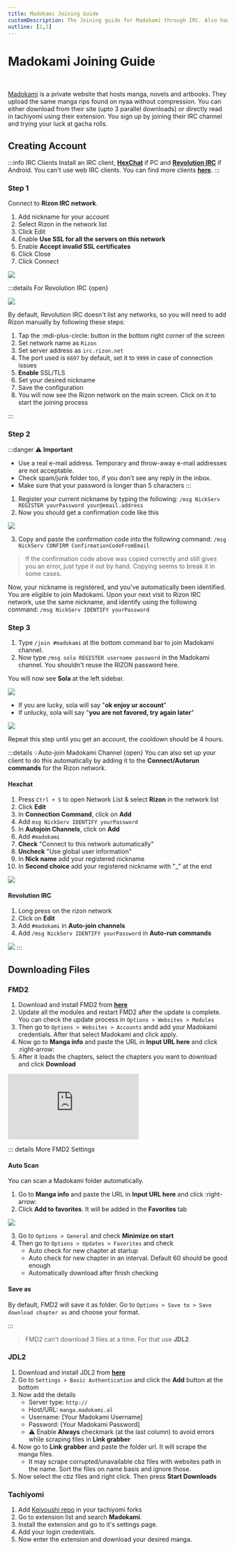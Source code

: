 ```yaml
---
title: Madokami Joining Guide
customDescription: The Joining guide for Madokami through IRC. Also how to download stuff from Madokami.
outline: [2,3]
---
```


# Madokami Joining Guide

<br>

[Madokami](https://manga.madokami.al/) is a private website that hosts manga, novels and artbooks. They upload the same manga rips found on nyaa without compression. You can either download from their site (upto 3 parallel downloads) or directly read in tachiyomi using their extension. You sign up by joining their IRC channel and trying your luck at gacha rolls.
<br>

## Creating Account

:::info IRC Clients
Install an IRC client, [**HexChat**](https://hexchat.github.io/) if PC and [**Revolution IRC**](https://play.google.com/store/apps/details?id=io.mrarm.irc&hl=en&gl=US) if Android. You can't use web IRC clients. You can find more clients [**here**](https://ircv3.net/software/clients).
:::


### Step 1

Connect to **Rizon IRC network**.
1. Add nickname for your account
2. Select Rizon in the network list
3. Click Edit
4. Enable **Use SSL for all the servers  on this network**
5. Enable **Accept invalid SSL certificates**
6. Click Close
7. Click Connect

![](/ss/mado/cnnctrzn.png)

:::details For Revolution IRC {open}

![](/ss/mado/rirc.png)

By default, Revolution IRC doesn't list any networks, so you will need to add Rizon manually by following these steps:
1. Tap the :mdi-plus-circle: button in the bottom right corner of the screen
2. Set network name as `Rizon`
3. Set server address as `irc.rizon.net`
4. The port used is `6697` by default, set it to `9999` in case of connection issues
5. **Enable** SSL/TLS
6. Set your desired nickname
7. Save the configuration
8. You will now see the Rizon network on the main screen. Click on it to start the joining process

:::


### Step 2

:::danger ⚠️ **Important**
- Use a real e-mail address. Temporary and throw-away e-mail addresses are not acceptable.
- Check spam/junk folder too, if you don't see any reply in the inbox.
- Make sure that your password is longer than 5 characters
:::

1. Register your current nickname by typing the following: `/msg NickServ REGISTER yourPassword your@email.address`
2. Now you should get a confirmation code like this

![](/ss/mado/rzncnfrm.png)

3. Copy and paste the confirmation code into the following command: `/msg NickServ CONFIRM ConfirmationCodeFromEmail`

>If the confirmation code above was copied correctly and still gives you an error, just type it out by hand. Copying seems to break it in some cases.

Now, your nickname is registered, and you've automatically been identified. You are eligible to join Madokami.
Upon your next visit to Rizon IRC network, use the same nickname, and identify using the following command: `/msg NickServ IDENTIFY yourPassword`

### Step 3

1. Type `/join #madokami` at the bottom command bar to join Madokami channel.
2. Now type `/msg sola REGISTER username password` in the Madokami channel. You shouldn't reuse the RIZON password here.

You will now see **Sola** at the left sidebar.

![](/ss/mado/madohome.png)

- If you are lucky, sola will say "**ok enjoy ur account**"
- If unlucky, sola will say "**you are not favored, try again later**"

![](/ss/mado/gacha.gif)

Repeat this step until you get an account, the cooldown should be 4 hours.


:::details 💡Auto-join Madokami Channel {open}
You can also set up your client to do this automatically by adding it to the **Connect/Autorun commands** for the Rizon network.
#### Hexchat
1. Press `Ctrl + S` to open Network List & select **Rizon** in the network list
2. Click **Edit**
3. In **Connection Command**, click on **Add**
4. Add `msg NickServ IDENTIFY yourPassword`
5. In **Autojoin Channels**, click on **Add**
6. Add `#madokami`
7. **Check** "Connect to this network automatically"
8. **Uncheck** "Use global user information"
9. In **Nick name** add your registered nickname
10. In **Second choice** add your registered nickname with "_" at the end

![](/ss/mado/autohex.png)

#### Revolution IRC
1. Long press on the rizon network
2. Click on **Edit**
3. Add `#madokami` in **Auto-join channels**
4. Add `/msg NickServ IDENTIFY yourPassword` in **Auto-run commands**

![](/ss/mado/autorev.png)
:::


## Downloading Files

### FMD2

1. Download and install FMD2 from [**here**](https://github.com/dazedcat19/FMD2)
2. Update all the modules and restart FMD2 after the update is complete. You can check the update process in `Options > Websites > Modules`
3. Then go to `Options > Websites > Accounts` andd add your Madokami credentials. After that select Madokami and click apply.
4. Now go to **Manga info** and paste the URL in **Input URL here** and click :right-arrow:
5. After it loads the chapters, select the chapters you want to download and click **Download**

<div class="video_wrapper"><iframe src="https://youtube.com/embed/BR3GR8S_Oqo" frameborder="0" allowfullscreen></iframe></div>

::: details More FMD2 Settings

#### Auto Scan

You can scan a Madokami folder automatically.
1. Go to **Manga info** and paste the URL in **Input URL here** and click :right-arrow:
2. Click **Add to favorites**. It will be added in the **Favorites** tab

![](/ss/mado/fav1.png)

3. Go to `Options > General` and check **Minimize on start**
4. Then go to `Options > Updates > Favorites` and check
    - Auto check for new chapter at startup
    - Auto check for new chapter in an interval. Default 60 should be good enough
    - Automatically download after finish checking

#### Save as

By default, FMD2 will save it as folder. Go to `Options > Save to > Save download chapter as` and choose your format.

:::

>FMD2 can't download 3 files at a time. For that use **JDL2**.

### JDL2

1. Download and install JDL2 from [**here**](https://rentry.org/jdownloader2)
2. Go to `Settings > Basic Authentication` and click the **Add** button at the bottom
3. Now add the details
    - Server type: `http://`
    - Host/URL: `manga.madokami.al`
    - Username: [Your Madokami Username]
    - Password: [Your Madokami Password]
    - :warning: Enable **Always** checkmark (at the last column) to avoid errors while scraping files in **Link grabber**
4. Now go to **Link grabber** and paste the folder url. It will scrape the manga files.
    - It may scrape corrupted/unavailable cbz files with websites path in the name. Sort the files on name basis and ignore those.
5. Now select the cbz files and right click. Then press **Start Downloads**


### Tachiyomi

1. Add [Keiyoushi repo](https://keiyoushi.github.io/docs/guides/getting-started#adding-the-extension-repo) in your tachiyomi forks
2. Go to extension list and search **Madokami**.
3. Install the extension and go to it's settings page.
4. Add your login credentials.
5. Now enter the extension and download your desired manga.

